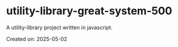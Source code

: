 # utility-library-great-system-500

A utility-library project written in javascript.

Created on: 2025-05-02
